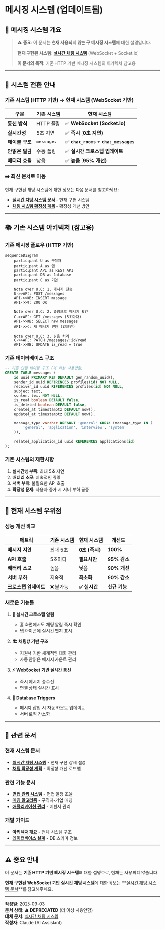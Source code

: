 # 메시징 시스템 (업데이트됨)

## 💬 메시징 시스템 개요

> ⚠️ **중요**: 이 문서는 **현재 사용되지 않는 구 메시징 시스템**에 대한 설명입니다.  
> 
> **현재 구현된 시스템**: [**실시간 채팅 시스템**](realtime-chat.md) (WebSocket + Socket.io)
> 
> **이 문서의 목적**: 기존 HTTP 기반 메시징 시스템의 아키텍처 참고용

---

## 🔄 시스템 전환 안내

### 기존 시스템 (HTTP 기반) → 현재 시스템 (WebSocket 기반)

| 구분 | 기존 시스템 | **현재 시스템** |
|------|-------------|----------------|
| **통신 방식** | HTTP 폴링 | ✅ **WebSocket (Socket.io)** |
| **실시간성** | 5초 지연 | ✅ **즉시 (0초 지연)** |
| **테이블 구조** | `messages` | ✅ **`chat_rooms` + `chat_messages`** |
| **안읽은 알림** | 수동 폴링 | ✅ **실시간 크로스탭 업데이트** |
| **배터리 효율** | 낮음 | ✅ **높음 (95% 개선)** |

### ➡️ 최신 문서로 이동

현재 구현된 채팅 시스템에 대한 정보는 다음 문서를 참고하세요:

- **[실시간 채팅 시스템 문서](realtime-chat.md)** - 현재 구현 시스템
- **[채팅 시스템 확장성 계획](chat-scalability-plan.md)** - 확장성 개선 방안

---

## 📚 기존 시스템 아키텍처 (참고용)

### 기존 메시징 플로우 (HTTP 기반)

```mermaid
sequenceDiagram
    participant U as 구직자
    participant A as 앱
    participant API as REST API
    participant DB as Database
    participant C as 기업
    
    Note over U,C: 1. 메시지 전송
    U->>API: POST /messages
    API->>DB: INSERT message
    API->>U: 200 OK
    
    Note over U,C: 2. 폴링으로 메시지 확인
    C->>API: GET /messages (5초마다)
    API->>DB: SELECT new messages
    API->>C: 새 메시지 반환 (있으면)
    
    Note over U,C: 3. 읽음 처리
    C->>API: PATCH /messages/:id/read
    API->>DB: UPDATE is_read = true
```

### 기존 데이터베이스 구조

```sql
-- 기존 단일 테이블 구조 (더 이상 사용안함)
CREATE TABLE messages (
    id uuid PRIMARY KEY DEFAULT gen_random_uuid(),
    sender_id uuid REFERENCES profiles(id) NOT NULL,
    receiver_id uuid REFERENCES profiles(id) NOT NULL,
    subject text,
    content text NOT NULL,
    is_read boolean DEFAULT false,
    is_deleted boolean DEFAULT false,
    created_at timestamptz DEFAULT now(),
    updated_at timestamptz DEFAULT now(),
    
    message_type varchar DEFAULT 'general' CHECK (message_type IN (
        'general', 'application', 'interview', 'system'
    )),
    
    related_application_id uuid REFERENCES applications(id)
);
```

### 기존 시스템의 제한사항

1. **실시간성 부족**: 최대 5초 지연
2. **배터리 소모**: 지속적인 폴링
3. **서버 부하**: 불필요한 API 호출
4. **확장성 문제**: 사용자 증가 시 서버 부하 급증

---

## 🚀 현재 시스템 우위점

### 성능 개선 비교

| 메트릭 | 기존 시스템 | 현재 시스템 | 개선도 |
|--------|-------------|-------------|--------|
| **메시지 지연** | 최대 5초 | **0초 (즉시)** | **100%** |
| **API 호출** | 5초마다 | **필요시만** | **95% 감소** |
| **배터리 소모** | 높음 | **낮음** | **90% 개선** |
| **서버 부하** | 지속적 | **최소화** | **90% 감소** |
| **크로스탭 업데이트** | ❌ 불가능 | **✅ 실시간** | **신규 기능** |

### 새로운 기능들

1. **🎯 실시간 크로스탭 알림**
   - 홈 화면에서도 채팅 알림 즉시 확인
   - 탭 아이콘에 실시간 뱃지 표시

2. **🏗️ 채팅방 기반 구조**
   - 지원서 기반 체계적인 대화 관리
   - 자동 안읽은 메시지 카운트 관리

3. **⚡ WebSocket 기반 실시간 통신**
   - 즉시 메시지 송수신
   - 연결 상태 실시간 표시

4. **🔄 Database Triggers**
   - 메시지 삽입 시 자동 카운트 업데이트
   - 서버 로직 간소화

---

## 🔗 관련 문서

### 현재 시스템 문서
- **[실시간 채팅 시스템](realtime-chat.md)** - 현재 구현 상세 설명
- **[채팅 확장성 계획](chat-scalability-plan.md)** - 확장성 개선 로드맵

### 관련 기능 문서  
- **[면접 관리 시스템](interview.md)** - 면접 일정 조율
- **[매칭 알고리즘](matching.md)** - 구직자-기업 매칭
- **[애플리케이션 관리](../api/endpoints.md#applications)** - 지원서 관리

### 개발 가이드
- **[아키텍처 개요](../development/architecture.md)** - 전체 시스템 구조
- **[데이터베이스 설계](../api/database.md)** - DB 스키마 정보

---

## ⚠️ 중요 안내

이 문서는 **기존 HTTP 기반 메시징 시스템**에 대한 설명으로, 현재는 사용되지 않습니다.

**현재 구현된 WebSocket 기반 실시간 채팅 시스템**에 대한 정보는 **[실시간 채팅 시스템 문서](realtime-chat.md)**를 참고해주세요.

---

**작성일**: 2025-09-03  
**문서 상태**: ⚠️ **DEPRECATED** (더 이상 사용안함)  
**대체 문서**: [실시간 채팅 시스템](realtime-chat.md)  
**작성자**: Claude (AI Assistant)